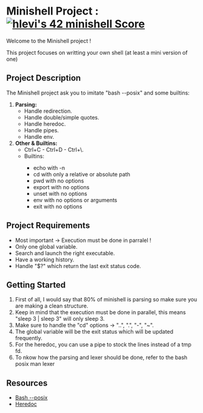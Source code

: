 <!DOCTYPE html>
<html>
<body>
  <h1>Minishell Project : <a href="https://github.com/JaeSeoKim/badge42"><img src="https://badge42.vercel.app/api/v2/cljbd5ceo007308mltneinai5/project/2353766" alt="hlevi's 42 minishell Score" /></a></a></h1>
  <p>Welcome to the Minishell project !</p>
  <p>This project focuses on writting your own shell (at least a mini version of one)</p>
  
  <h2>Project Description</h2>
  <p>The Minishell project ask you to imitate "bash --posix" and some builtins:</p>
  <ol>
    <li>
      <strong>Parsing:</strong>
      <ul>
        <li>Handle redirection.</li>
        <li>Handle double/simple quotes.</li>
        <li>Handle heredoc.</li>
        <li>Handle pipes.</li>
        <li>Handle env.</li>
      </ul>
    </li>
    <li>
      <strong>Other & Builtins:</strong>
      <ul>
        <li>Ctrl+C - Ctrl+D - Ctrl+\.</li>
        <li>Builtins:</li>
        <ul>
          <li>echo with -n</li>
          <li>cd with only a relative or absolute path</li>
          <li>pwd with no options</li>
          <li>export with no options</li>
          <li>unset with no options</li>
          <li>env with no options or arguments</li>
          <li>exit with no options</li>
        </ul>
      </ul>
    </li>
  </ol>

  <h2>Project Requirements</h2>
  <ul>
    <li>Most important -> Execution must be done in parralel !</li>
    <li>Only one global variable.</li>
    <li>Search and launch the right executable.</li>
    <li>Have a working history.</li>
    <li>Handle "$?" which return the last exit status code.</li>
  </ul>

  <h2>Getting Started</h2>
  <ol>
    <li>First of all, I would say that 80% of minishell is parsing so make sure you are making a clean structure.</li>
    <li>Keep in mind that the execution must be done in parallel, this means "sleep 3 | sleep 3" will only sleep 3.</li>
    <li>Make sure to handle the "cd" options -> "..", ".", "-", "~".</li>
    <li>The global variable will be the exit status which will be updated frequently.</li>
    <li>For the heredoc, you can use a pipe to stock the lines instead of a tmp fd.</li>
    <li>To nkow how the parsing and lexer should be done, refer to the bash posix man lexer</li>
  </ol>

  <h2>Resources</h2>
  <ul>
    <li><a href="https://www.gnu.org/software/bash/manual/html_node/Bash-POSIX-Mode.html">Bash --posix</a></li>
    <li><a href="https://tldp.org/LDP/abs/html/here-docs.html">Heredoc</a></li>
</body>
</html>
